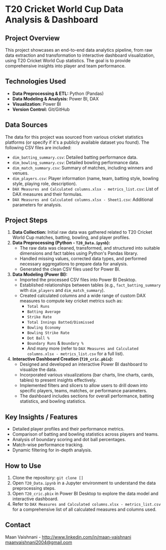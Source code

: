 # T20 Cricket World Cup Data Analysis & Dashboard

## Project Overview
This project showcases an end-to-end data analytics pipeline, from raw data extraction and transformation to interactive dashboard visualization, using T20 Cricket World Cup statistics. The goal is to provide comprehensive insights into player and team performance.

## Technologies Used
* **Data Preprocessing & ETL:** Python (Pandas)
* **Data Modeling & Analysis:** Power BI, DAX
* **Visualization:** Power BI
* **Version Control:** Git/GitHub

## Data Sources
The data for this project was sourced from various cricket statistics platforms (or specify if it's a publicly available dataset you found). The following CSV files are included:
* `dim_batting_summary.csv`: Detailed batting performance data.
* `dim_bowling_summary.csv`: Detailed bowling performance data.
* `dim_match_summary.csv`: Summary of matches, including winners and venues.
* `dim_players.csv`: Player information (name, team, batting style, bowling style, playing role, description).
* `DAX Measures and Calculated columns.xlsx - metrics_list.csv`: List of DAX measures and their formulas.
* `DAX Measures and Calculated columns.xlsx - Sheet1.csv`: Additional parameters for analysis.

## Project Steps
1.  **Data Collection:** Initial raw data was gathered related to T20 Cricket World Cup matches, batting, bowling, and player profiles.
2.  **Data Preprocessing (Python - `T20_Data.ipynb`):**
    * The raw data was cleaned, transformed, and structured into suitable dimensions and fact tables using Python's Pandas library.
    * Handled missing values, corrected data types, and performed necessary aggregations to prepare data for analysis.
    * Generated the clean CSV files used for Power BI.
3.  **Data Modeling (Power BI):**
    * Imported the processed CSV files into Power BI Desktop.
    * Established relationships between tables (e.g., `fact_batting_summary` with `dim_players` and `dim_match_summary`).
    * Created calculated columns and a wide range of custom DAX measures to compute key cricket metrics such as:
        * `Total Runs`
        * `Batting Average`
        * `Strike Rate`
        * `Total Innings Batted/Dismissed`
        * `Bowling Economy`
        * `Bowling Strike Rate`
        * `Dot Ball %`
        * `Boundary Runs` & `Boundary %`
        * And many more (refer to `DAX Measures and Calculated columns.xlsx - metrics_list.csv` for a full list).
4.  **Interactive Dashboard Creation (`T20_cric.pbix`):**
    * Designed and developed an interactive Power BI dashboard to visualize the data.
    * Incorporated various visualizations (bar charts, line charts, cards, tables) to present insights effectively.
    * Implemented filters and slicers to allow users to drill down into specific players, teams, matches, or performance parameters.
    * The dashboard includes sections for overall performance, batting statistics, and bowling statistics.

## Key Insights / Features
* Detailed player profiles and their performance metrics.
* Comparison of batting and bowling statistics across players and teams.
* Analysis of boundary scoring and dot ball percentages.
* Match-wise performance tracking.
* Dynamic filtering for in-depth analysis.

## How to Use
1.  Clone the repository: `git clone []`
2.  Open `T20_Data.ipynb` in a Jupyter environment to understand the data preprocessing steps.
3.  Open `T20_cric.pbix` in Power BI Desktop to explore the data model and interactive dashboard.
4.  Refer to `DAX Measures and Calculated columns.xlsx - metrics_list.csv` for a comprehensive list of all calculated measures and columns used.

## Contact
Maan Vaishnani - http://www.linkedin.com/in/maan-vaishnani
maanvaishnani2004@gmail.oom
